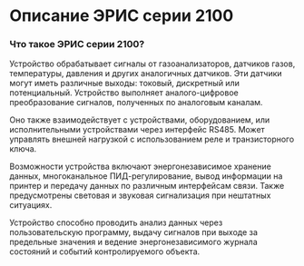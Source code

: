 # Описание ЭРИС серии 2100
### Что такое ЭРИС серии 2100?
Устройство обрабатывает сигналы от газоанализаторов, датчиков газов, температуры, давления и других аналогичных датчиков. Эти датчики могут иметь различные выходы: токовый, дискретный или потенциальный. Устройство выполняет аналого-цифровое преобразование сигналов, полученных по аналоговым каналам.

Оно также взаимодействует с устройствами, оборудованием, или исполнительными устройствами через интерфейс RS485. Может управлять внешней нагрузкой с использованием реле и транзисторного ключа.

Возможности устройства включают энергонезависимое хранение данных, многоканальное ПИД-регулирование, вывод информации на принтер и передачу данных по различным интерфейсам связи. Также предусмотрены световая и звуковая сигнализация при нештатных ситуациях.

Устройство способно проводить анализ данных через пользовательскую программу, выдачу сигналов при выходе за предельные значения и ведение энергонезависимого журнала состояний и событий контролируемого объекта.
